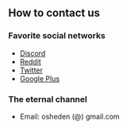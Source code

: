 ## How to contact us

### Favorite social networks
* [Discord](https://discord.gg/78Bzs5y)
* [Reddit](https://www.reddit.com/r/OSheden_Icon_Packs/)
* [Twitter](https://twitter.com/OSheden)
* [Google Plus](https://plus.google.com/communities/100259458789493457960)

### The eternal channel
* Email: osheden (@) gmail.com
